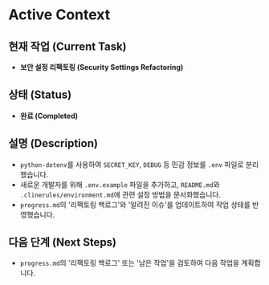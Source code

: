 # Active Context

## 현재 작업 (Current Task)

- **보안 설정 리팩토링 (Security Settings Refactoring)**

## 상태 (Status)

- **완료 (Completed)**

## 설명 (Description)

- `python-dotenv`를 사용하여 `SECRET_KEY`, `DEBUG` 등 민감 정보를 `.env` 파일로 분리했습니다.
- 새로운 개발자를 위해 `.env.example` 파일을 추가하고, `README.md`와 `.clinerules/environment.md`에 관련 설정 방법을 문서화했습니다.
- `progress.md`의 '리팩토링 백로그'와 '알려진 이슈'를 업데이트하여 작업 상태를 반영했습니다.

## 다음 단계 (Next Steps)

- `progress.md`의 '리팩토링 백로그' 또는 '남은 작업'을 검토하여 다음 작업을 계획합니다.
